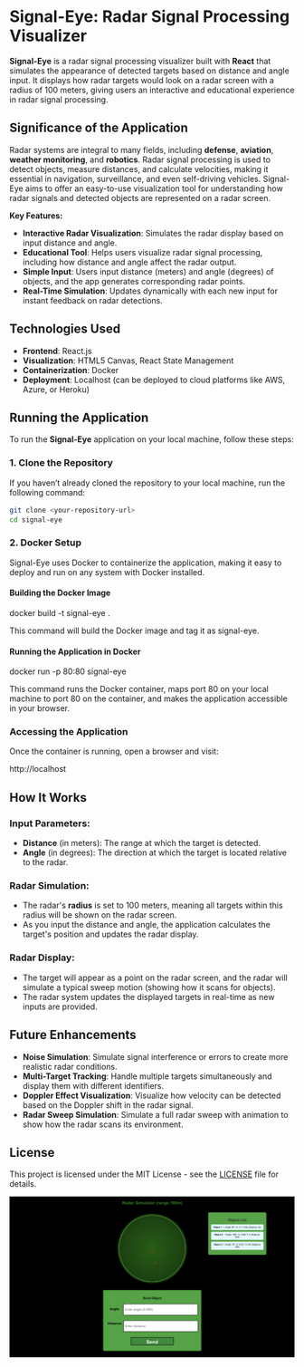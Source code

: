 # Signal-Eye: Radar Signal Processing Visualizer

**Signal-Eye** is a radar signal processing visualizer built with **React** that simulates the appearance of detected targets based on distance and angle input. It displays how radar targets would look on a radar screen with a radius of 100 meters, giving users an interactive and educational experience in radar signal processing.

## Significance of the Application

Radar systems are integral to many fields, including **defense**, **aviation**, **weather monitoring**, and **robotics**. Radar signal processing is used to detect objects, measure distances, and calculate velocities, making it essential in navigation, surveillance, and even self-driving vehicles. Signal-Eye aims to offer an easy-to-use visualization tool for understanding how radar signals and detected objects are represented on a radar screen.

**Key Features:**

- **Interactive Radar Visualization**: Simulates the radar display based on input distance and angle.
- **Educational Tool**: Helps users visualize radar signal processing, including how distance and angle affect the radar output.
- **Simple Input**: Users input distance (meters) and angle (degrees) of objects, and the app generates corresponding radar points.
- **Real-Time Simulation**: Updates dynamically with each new input for instant feedback on radar detections.

## Technologies Used

- **Frontend**: React.js
- **Visualization**: HTML5 Canvas, React State Management
- **Containerization**: Docker
- **Deployment**: Localhost (can be deployed to cloud platforms like AWS, Azure, or Heroku)

## Running the Application

To run the **Signal-Eye** application on your local machine, follow these steps:

### 1. Clone the Repository

If you haven’t already cloned the repository to your local machine, run the following command:

```bash
git clone <your-repository-url>
cd signal-eye
```

### 2. Docker Setup

Signal-Eye uses Docker to containerize the application, making it easy to deploy and run on any system with Docker installed.

#### Building the Docker Image

docker build -t signal-eye .

This command will build the Docker image and tag it as signal-eye.

#### Running the Application in Docker

docker run -p 80:80 signal-eye

This command runs the Docker container, maps port 80 on your local machine to port 80 on the container, and makes the application accessible in your browser.

### Accessing the Application

Once the container is running, open a browser and visit:

http://localhost

## How It Works

### Input Parameters:

- **Distance** (in meters): The range at which the target is detected.
- **Angle** (in degrees): The direction at which the target is located relative to the radar.

### Radar Simulation:

- The radar's **radius** is set to 100 meters, meaning all targets within this radius will be shown on the radar screen.
- As you input the distance and angle, the application calculates the target's position and updates the radar display.

### Radar Display:

- The target will appear as a point on the radar screen, and the radar will simulate a typical sweep motion (showing how it scans for objects).
- The radar system updates the displayed targets in real-time as new inputs are provided.

## Future Enhancements

- **Noise Simulation**: Simulate signal interference or errors to create more realistic radar conditions.
- **Multi-Target Tracking**: Handle multiple targets simultaneously and display them with different identifiers.
- **Doppler Effect Visualization**: Visualize how velocity can be detected based on the Doppler shift in the radar signal.
- **Radar Sweep Simulation**: Simulate a full radar sweep with animation to show how the radar scans its environment.

## License

This project is licensed under the MIT License - see the [LICENSE](LICENSE) file for details.

![alt text](image.png)
